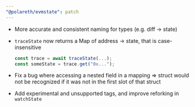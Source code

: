 ```yaml
---
"@polareth/evmstate": patch
---
```


- More accurate and consistent naming for types (e.g. diff -> state)
- `traceState` now returns a Map of address -> state, that is case-insensitive

  ```ts
  const trace = await traceState(...);
  const someState = trace.get("0x...");
  ```

- Fix a bug where accessing a nested field in a mapping => struct would not be recognized if it was not in the first slot of that struct
- Add experimental and unsupported tags, and improve reforking in `watchState`
